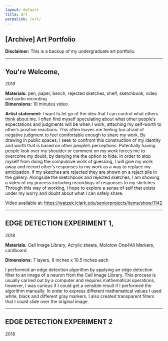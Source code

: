 ```yaml
---
layout: default
title: Art
permalink: /art/
---
```


## \[Archive\] Art Portfolio



<!--![Gallery View](assets/art_images/exhibitions/Final_Review2.jpg){: loading="lazy" }-->

**Disclaimer:** This is a backup of my undergraduate art portfolio.

---  


## You're Welcome,
2019 

<!--![](assets/art_images/y_welcome/Harrington_19.JPG){: loading="lazy" }  -->
<!--![](assets/art_images/y_welcome/Harrington_21.jpeg){: loading="lazy" } -->

**Materials:** pen, paper, bench, rejected sketches, shelf, sketchbook, video and audio recording  
**Dimensions:** 10 minutes video

**Artist statement:** I want to let go of the idea that I can control what others think about me. I often find myself speculating about what other people’s expectations and judgments will be when I work, attaching my self-worth to other’s positive reactions. This often leaves me feeling too afraid of negative judgment to feel comfortable enough to share my work. By drawing in public spaces, I seek to confront this construction of my identity and worth that is based on other people’s perceptions. Potentially having people look over my shoulder or comment on my work forces me to overcome my doubt, by denying me the option to hide. In order to stop myself from doing the compulsive work of guessing, I will give my work away and record other’s responses to my work as a way to replace my anticipation. If my sketches are rejected they are shown on a reject pile in the gallery. Alongside the sketchbook and rejected sketches, I am showing a video of my process including recordings of responses to my sketches. Through this way of working, I hope to explore a sense of self that exists under my worry and doubt about what I can safely share.

Video available at: https://watzek.lclark.edu/seniorprojects/items/show/1142

___

## EDGE DETECTION EXPERIMENT 1,
2018

<!--![](assets/art_images/ed1/Harrington_04.JPG){: loading="lazy" }  
![](assets/art_images/ed1/Harrington_05.jpeg){: loading="lazy" } 
![](assets/art_images/ed1/Harrington_06.JPG){: loading="lazy" }  
![](assets/art_images/ed1/temp.jpeg){: loading="lazy" } -->

**Materials:** Cell Image Library, Acrylic sheets, Molotow One4All Markers, cardboard  

**Dimensions:** 7 layers,  8 inches x 10.5 inches each

I performed an edge detection algorithm by applying an edge detection filter to an image of a neuron from the Cell Image Library. This process is usually carried out by a computer and requires mathematical operations, however, I was curious if I could get a sensible result if I performed the algorithm manually. In order to express different mathematical values I used white, black and different gray markers. I also created transparent filters that I could slide over the original image.

---

## EDGE DETECTION EXPERIMENT 2
2018
<!--
![](assets/art_images/ed2/Harrington_09.jpeg){: loading="lazy" } 
![](assets/art_images/ed2/Harrington_10.JPG){: loading="lazy" }


---
![](assets/Harrington_06.jpg){: loading="lazy" }  
![](assets/Harrington_09.jpg){: loading="lazy" }  
![](assets/Harrington_10.jpg){: loading="lazy" }  
![](assets/Harrington_22_1.jpg){: loading="lazy" }-->
